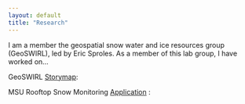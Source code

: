```yaml
---
layout: default
title: "Research"
---
```


I am a member the geospatial snow water and ice resources group (GeoSWIRL), led by Eric Sproles. As a member of this lab group, I have worked on...


GeoSWIRL [Storymap][1]:

MSU Rooftop Snow Monitoring [Application][2] :


 [1]: https://storymaps.arcgis.com/stories/baebbcc87c614173b216ee965ecbef67
 [2]: https://experience.arcgis.com/experience/fc37eab540c1495c886c8f460811b446



